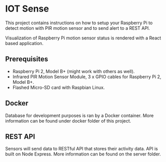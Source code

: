 # IOT Sense

This project contains instructions on how to setup your Raspberry Pi to detect
motion with PIR motion sensor and to send alert to a REST API.

Visualization of Raspberry Pi motion sensor status is rendered with a React based
application.

## Prerequisites

- Raspberry Pi 2, Model B+ (might work with others as well).
- Infrared PIR Motion Sensor Module, 3 x GPIO cables for Raspberry Pi 2, Model B+.
- Flashed Micro-SD card with Raspbian Linux.

## Docker

Database for development purposes is ran by a Docker container. More information can be found under docker folder of this project.

## REST API

Sensors will send data to RESTful API that stores their activity data. API is built on Node Express. More information can be found on the server folder.
